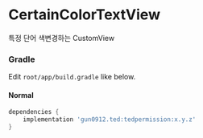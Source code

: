 # CertainColorTextView
특정 단어 색변경하는 CustomView

### Gradle

Edit `root/app/build.gradle` like below.

#### Normal
```gradle
dependencies {
    implementation 'gun0912.ted:tedpermission:x.y.z'
}
```
